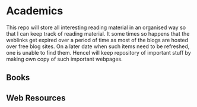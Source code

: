 # Academics
This repo will store all interesting reading material in an organised way so that I can keep track of reading material.
It some times so happens that the weblinks get expired over a period of time as most of the blogs are hosted over free blog sites. On a later date when such items need to be refreshed, one is unable to find them. HenceI will keep repository of important stuff by making own copy of such important webpages.

## Books 
## Web Resources
